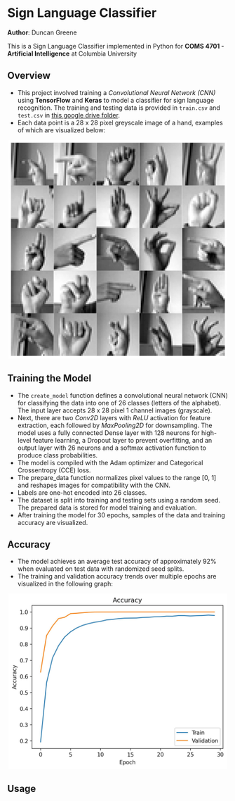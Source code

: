 # Sign Language Classifier
**Author**: Duncan Greene

This is a Sign Language Classifier implemented in Python for **COMS 4701 - Artificial Intelligence** at Columbia University

## Overview
- This project involved training a *Convolutional Neural Network (CNN)* using **TensorFlow** and **Keras** to model a classifier for sign language recognition. The training and testing data is provided in `train.csv` and `test.csv` in [this google drive folder](https://drive.google.com/drive/u/0/folders/1DxbyfpckcII5Q0dSBKzoboiArjtE4lKz).
- Each data point is a 28 x 28 pixel greyscale image of a hand, examples of which are visualized below:
<div align="center">
    <img src="examples.jpg" alt="Description" width="500">
</div>

## Training the Model
- The `create_model` function defines a convolutional neural network (CNN) for classifying the data into one of 26 classes (letters of the alphabet). The input layer accepts 28 x 28 pixel 1 channel images (grayscale).
- Next, there are two *Conv2D* layers with *ReLU* activation for feature extraction, each followed by *MaxPooling2D* for downsampling. The model uses a fully connected Dense layer with 128 neurons for high-level feature learning, a Dropout layer to prevent overfitting, and an output layer with 26 neurons and a softmax activation function to produce class probabilities.
- The model is compiled with the Adam optimizer and Categorical Crossentropy (CCE) loss.
- The prepare_data function normalizes pixel values to the range [0, 1] and reshapes images for compatibility with the CNN.
- Labels are one-hot encoded into 26 classes.
- The dataset is split into training and testing sets using a random seed. The prepared data is stored for model training and evaluation.
- After training the model for 30 epochs, samples of the data and training accuracy are visualized.

## Accuracy
- The model achieves an average test accuracy of approximately 92% when evaluated on test data with randomized seed splits.
- The training and validation accuracy trends over multiple epochs are visualized in the following graph:
<div align="center">
    <img src="accuracy.jpg" alt="Description" width="500">
</div>

## Usage
